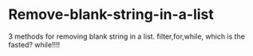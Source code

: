 # Remove-blank-string-in-a-list
3 methods for removing blank string in a list. filter,for,while, which is the fasted? while!!!!
